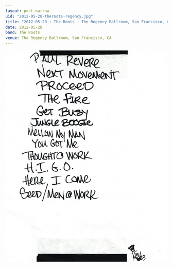 ```yaml
---
layout: post-narrow
uid: "2012-05-28-theroots-regency.jpg"
title: "2012-05-28 : The Roots : The Regency Ballroom, San Francisco, CA"
date: 2012-05-28
band: The Roots
venue: The Regency Ballroom, San Francisco, CA
---
```


<div class="showcase">
  <img src="/img/2012/05/20120528-TheRoots-Regency.jpg" alt="2012-05-28-theroots-regency.jpg">
</div>
